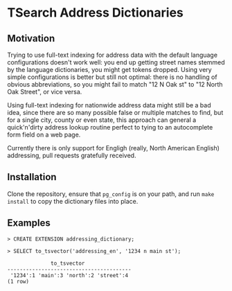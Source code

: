 # TSearch Address Dictionaries

## Motivation

Trying to use full-text indexing for address data with the default language configurations doesn't work well: you end up getting street names stemmed by the language dictionaries, you might get tokens dropped. Using very simple configurations is better but still not optimal: there is no handling of obvious abbreviations, so you might fail to match "12 N Oak st" to "12 North Oak Street", or vice versa.

Using full-text indexing for nationwide address data might still be a bad idea, since there are so many possible false or multiple matches to find, but for a single city, county or even state, this approach can general a quick'n'dirty address lookup routine perfect to tying to an autocomplete form field on a web page.

Currently there is only support for Engligh (really, North American English) addressing, pull requests gratefully received.

## Installation

Clone the repository, ensure that `pg_config` is on your path, and run `make install` to copy the dictionary files into place.

## Examples

    > CREATE EXTENSION addressing_dictionary;

    > SELECT to_tsvector('addressing_en', '1234 n main st');

                  to_tsvector               
    ----------------------------------------
     '1234':1 'main':3 'north':2 'street':4
    (1 row)



